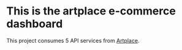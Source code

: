 # This is the artplace e-commerce dashboard

This project consumes 5 API services from [Artplace](https://github.com/nachoalquati/grupo2Artplace).

